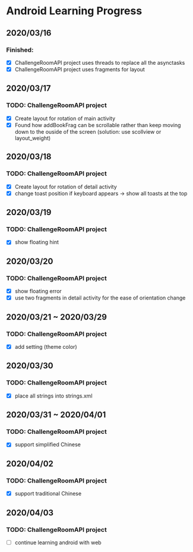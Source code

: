 # Android Learning Progress

## 2020/03/16
### Finished:
- [x] ChallengeRoomAPI project uses threads to replace all the asynctasks
- [x] ChallengeRoomAPI project uses fragments for layout

## 2020/03/17
### TODO: ChallengeRoomAPI project
- [x] Create layout for rotation of main activity
- [x] Found how addBookFrag can be scrollable rather than keep moving down to the ouside of the screen (solution: use scollview or layout_weight)

## 2020/03/18
### TODO: ChallengeRoomAPI project
- [x] Create layout for rotation of detail activity
- [x] change toast position if keyboard appears -> show all toasts at the top

## 2020/03/19
### TODO: ChallengeRoomAPI project
- [x] show floating hint

## 2020/03/20
### TODO: ChallengeRoomAPI project
- [x] show floating error
- [x] use two fragments in detail activity for the ease of orientation change

## 2020/03/21 ~ 2020/03/29
### TODO: ChallengeRoomAPI project
- [x] add setting (theme color)

## 2020/03/30
### TODO: ChallengeRoomAPI project
- [x] place all strings into strings.xml

## 2020/03/31 ~ 2020/04/01
### TODO: ChallengeRoomAPI project
- [x] support simplified Chinese

## 2020/04/02
### TODO: ChallengeRoomAPI project
- [x] support traditional Chinese

## 2020/04/03
### TODO: ChallengeRoomAPI project
- [ ] continue learning android with web
